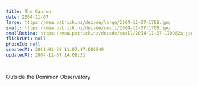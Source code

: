 ```yaml
---
title: The Cannon
date: 2004-11-07
large: https://mea.patrick.nz/decade/large/2004-11-07-1708.jpg
small: https://mea.patrick.nz/decade/small/2004-11-07-1708.jpg
smallRetina: https://mea.patrick.nz/decade/small/2004-11-07-1708@2x.jpg
flickrUrl: null
photoId: null
createdAt: 2011-01-30 11:07:17.010549
updatedAt: 2004-11-07 14:08:31

---
```

Outside the Dominion Observatory
